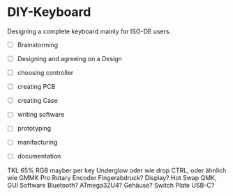 # DIY-Keyboard
Designing a complete keyboard mainly for ISO-DE users. 

- [ ] Brainstorming
- [ ] Designing and agreeing on a Design
- [ ] choosing controller
- [ ] creating PCB
- [ ] creating Case
- [ ] writing software
- [ ] prototyping
- [ ] manifacturing
- [ ] documentation


TKL
65%
RGB mayber per key 
Underglow oder wie drop CTRL, oder ähnlich wie GMMK Pro
Rotary Encoder
Fingerabdruck?
Display?
Hot Swap
QMK, GUI Software
Bluetooth?
ATmega32U4?
Gehäuse?
Switch Plate
USB-C?

